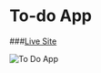# To-do App

###[Live Site](https://todoappwalter.netlify.app/)

![To Do App](https://ibb.co/Pwx4RR6)


